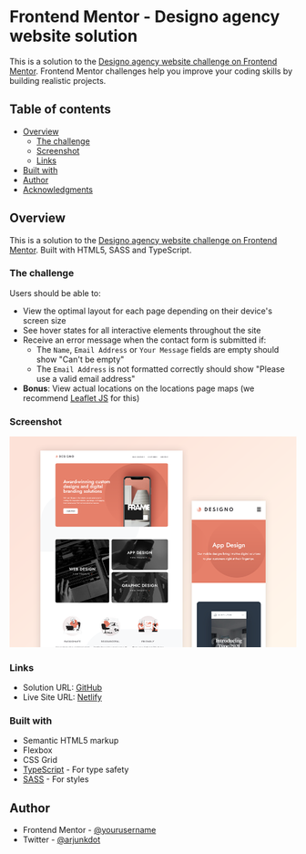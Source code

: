 # Frontend Mentor - Designo agency website solution

This is a solution to the [Designo agency website challenge on Frontend Mentor](https://www.frontendmentor.io/challenges/designo-multipage-website-G48K6rfUT). Frontend Mentor challenges help you improve your coding skills by building realistic projects. 

## Table of contents

- [Overview](#overview)
  - [The challenge](#the-challenge)
  - [Screenshot](#screenshot)
  - [Links](#links)
- [Built with](#built-with)
- [Author](#author)
- [Acknowledgments](#acknowledgments)


## Overview

This is a solution to the [Designo agency website challenge on Frontend Mentor](https://www.frontendmentor.io/challenges/designo-multipage-website-G48K6rfUT). Built with HTML5, SASS and TypeScript.
### The challenge

Users should be able to:

- View the optimal layout for each page depending on their device's screen size
- See hover states for all interactive elements throughout the site
- Receive an error message when the contact form is submitted if:
  - The `Name`, `Email Address` or `Your Message` fields are empty should show "Can't be empty"
  - The `Email Address` is not formatted correctly should show "Please use a valid email address"
- **Bonus**: View actual locations on the locations page maps (we recommend [Leaflet JS](https://leafletjs.com/) for this)

### Screenshot

![](./screenshot.png)

### Links

- Solution URL: [GitHub](https://github.com/arjunkdot/designo-multi-page-website)
- Live Site URL: [Netlify](designo-arjunkdot.netlify.app)


### Built with

- Semantic HTML5 markup
- Flexbox
- CSS Grid
- [TypeScript](typescriptlang.org) - For type safety
- [SASS](https://sass-lang.com/) - For styles

## Author

- Frontend Mentor - [@yourusername](https://www.frontendmentor.io/profile/arjunkdot)
- Twitter - [@arjunkdot](https://www.twitter.com/arjunkdot)
